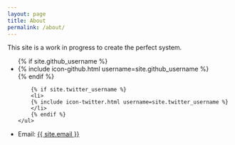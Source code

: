 ```yaml
---
layout: page
title: About
permalink: /about/
---
```


This site is a work in progress to create the perfect system.

<div>
    <ul class="social-media-list">
        {% if site.github_username %}
        <li>
        {% include icon-github.html username=site.github_username %}
        </li>
        {% endif %}

        {% if site.twitter_username %}
        <li>
        {% include icon-twitter.html username=site.twitter_username %}
        </li>
        {% endif %}
    </ul>
</div>

<div>
    <ul class="contact-list">
        <li>Email: <a href="mailto:{{ site.email }}">{{ site.email }}</a></li>
    </ul>
</div>